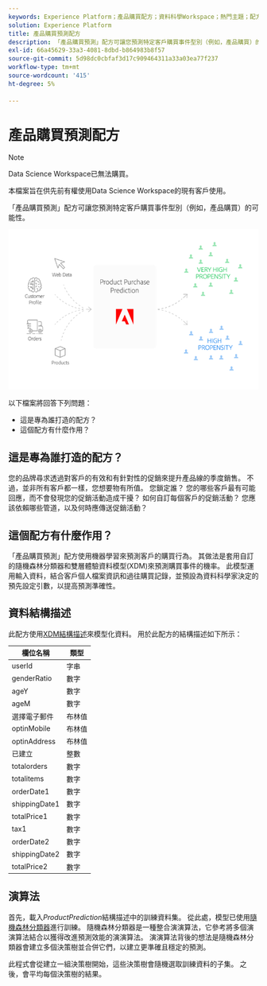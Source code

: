 ```yaml
---
keywords: Experience Platform；產品購買配方；資料科學Workspace；熱門主題；配方；預先建立配方
solution: Experience Platform
title: 產品購買預測配方
description: 「產品購買預測」配方可讓您預測特定客戶購買事件型別（例如，產品購買）的可能性。
exl-id: 66a45629-33a3-4081-8dbd-b864983b8f57
source-git-commit: 5d98dc0cbfaf3d17c909464311a33a03ea77f237
workflow-type: tm+mt
source-wordcount: '415'
ht-degree: 5%

---
```


# 產品購買預測配方

>[!NOTE]
>
>Data Science Workspace已無法購買。
>
>本檔案旨在供先前有權使用Data Science Workspace的現有客戶使用。

「產品購買預測」配方可讓您預測特定客戶購買事件型別（例如，產品購買）的可能性。

![](../images/pre-built-recipes/ppp_bigpicture.png)

以下檔案將回答下列問題：
* 這是專為誰打造的配方？
* 這個配方有什麼作用？

## 這是專為誰打造的配方？

您的品牌尋求透過對客戶的有效和有針對性的促銷來提升產品線的季度銷售。 不過，並非所有客戶都一樣，您想要物有所值。 您鎖定誰？ 您的哪些客戶最有可能回應，而不會發現您的促銷活動造成干擾？ 如何自訂每個客戶的促銷活動？ 您應該依賴哪些管道，以及何時應傳送促銷活動？

## 這個配方有什麼作用？

「產品購買預測」配方使用機器學習來預測客戶的購買行為。 其做法是套用自訂的隨機森林分類器和雙層體驗資料模型(XDM)來預測購買事件的機率。 此模型運用輸入資料，結合客戶個人檔案資訊和過往購買記錄，並預設為資料科學家決定的預先設定引數，以提高預測準確性。

## 資料結構描述

此配方使用[XDM結構描述](../../xdm/home.md)來模型化資料。 用於此配方的結構描述如下所示：

| 欄位名稱 | 類型 |
| --- | --- |
| userId | 字串 |
| genderRatio | 數字 |
| ageY | 數字 |
| ageM | 數字 |
| 選擇電子郵件 | 布林值 |
| optinMobile | 布林值 |
| optinAddress | 布林值 |
| 已建立 | 整數 |
| totalorders | 數字 |
| totalitems | 數字 |
| orderDate1 | 數字 |
| shippingDate1 | 數字 |
| totalPrice1 | 數字 |
| tax1 | 數字 |
| orderDate2 | 數字 |
| shippingDate2 | 數字 |
| totalPrice2 | 數字 |


## 演算法

首先，載入&#x200B;*ProductPrediction*&#x200B;結構描述中的訓練資料集。 從此處，模型已使用[隨機森林分類器](https://scikit-learn.org/stable/modules/generated/sklearn.ensemble.RandomForestClassifier.html)進行訓練。 隨機森林分類器是一種整合演演算法，它參考將多個演演算法結合以獲得改進預測效能的演演算法。 演演算法背後的想法是隨機森林分類器會建立多個決策樹並合併它們，以建立更準確且穩定的預測。

此程式會從建立一組決策樹開始，這些決策樹會隨機選取訓練資料的子集。 之後，會平均每個決策樹的結果。
